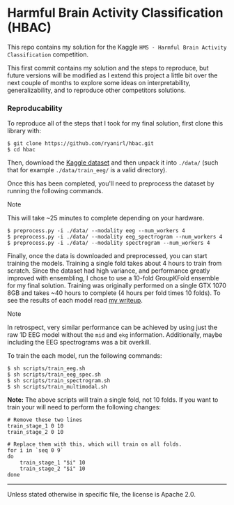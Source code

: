 # Harmful Brain Activity Classification (HBAC)

This repo contains my solution for the Kaggle `HMS - Harmful Brain Activity Classification` competition.

This first commit contains my solution and the steps to reproduce, but future
versions will be modified as I extend this project a little bit over the next
couple of months to explore some ideas on interpretability, generalizability,
and to reproduce other competitors solutions. 


### Reproducability

To reproduce all of the steps that I took for my final solution, first clone this
library with:

```
$ git clone https://github.com/ryanirl/hbac.git
$ cd hbac
```

Then, download the [Kaggle dataset](https://www.kaggle.com/competitions/hms-harmful-brain-activity-classification/data)
and then unpack it into `./data/` (such that for example `./data/train_eeg/` is a valid directory). 

Once this has been completed, you'll need to preprocess the dataset by running the
following commands.

> [!NOTE]
> This will take ~25 minutes to complete depending on your hardware.

```
$ preprocess.py -i ./data/ --modality eeg --num_workers 4 
$ preprocess.py -i ./data/ --modality eeg_spectrogram --num_workers 4
$ preprocess.py -i ./data/ --modality spectrogram --num_workers 4
```

Finally, once the data is downloaded and preprocessed, you can start training
the models. Training a single fold takes about 4 hours to train from scratch.
Since the dataset had high variance, and performance greatly improved with
ensembling, I chose to use a 10-fold GroupKFold ensemble for my final solution.
Training was originally performed on a single GTX 1070 8GB and takes ~40 hours
to complete (4 hours per fold times 10 folds). To see the results of each model 
read [my writeup](https://www.kaggle.com/competitions/hms-harmful-brain-activity-classification/discussion/492189).

> [!NOTE]
> In retrospect, very similar performance can be achieved by using just the raw 1D
> EEG model without the `mid` and `ekg` information. Additionally, maybe including
> the EEG spectrograms was a bit overkill. 

To train the each model, run the following commands:

```
$ sh scripts/train_eeg.sh
$ sh scripts/train_eeg_spec.sh
$ sh scripts/train_spectrogram.sh
$ sh scripts/train_multimodal.sh
```

**Note:** The above scripts will train a single fold, not 10 folds. If you want to train
your will need to perform the following changes:

```
# Remove these two lines
train_stage_1 0 10
train_stage_2 0 10

# Replace them with this, which will train on all folds.
for i in `seq 0 9`
do
    train_stage_1 "$i" 10
    train_stage_2 "$i" 10
done
```

---

Unless stated otherwise in specific file, the license is Apache 2.0.



